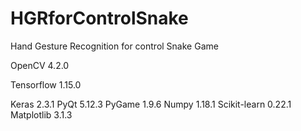 # HGRforControlSnake
Hand Gesture Recognition for control Snake Game

OpenCV 4.2.0

Tensorflow 1.15.0

Keras 2.3.1
PyQt 5.12.3
PyGame 1.9.6
Numpy 1.18.1
Scikit-learn 0.22.1
Matplotlib 3.1.3
